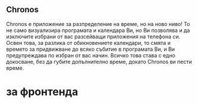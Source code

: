## Chronos

Chronos е приложение за разпределение на време, но на ново ниво! То не само визуализира програмата и календара Ви, но Ви позволява и да изключите избрани от вас разсейващи приложения на телефона си. Освен това, за разлика от обикновениете календари, то смята и времето за придвижване до всяко събитие в програмата Ви, и Ви предупреждава по избран от вас начин. Всичко това става с едно докосване, без да губите допълнително време, докато Chronos ви пести време.

# за фронтенда
